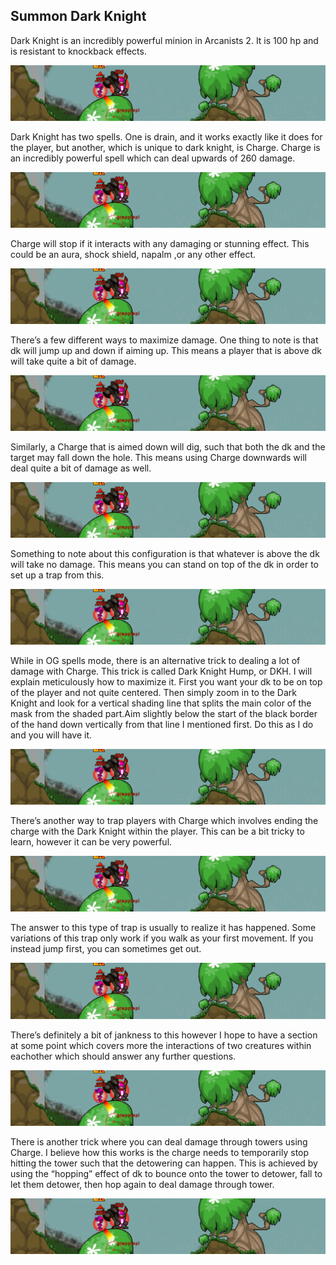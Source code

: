 ## Summon Dark Knight


Dark Knight is an incredibly powerful minion in Arcanists 2. It is 100 hp and is resistant to knockback effects.


![dk1](https://raw.githubusercontent.com/1IlIl/wikidata/main/underdark/gifs/dk1.gif)


Dark Knight has two spells. One is drain, and it works exactly like it does for the player, but another, which is unique to dark knight, is Charge. Charge is an incredibly powerful spell which can deal upwards of 260 damage.


![dk1](https://raw.githubusercontent.com/1IlIl/wikidata/main/underdark/gifs/dk1.gif)


Charge will stop if it interacts with any damaging or stunning effect. This could be an aura, shock shield, napalm ,or any other effect.


![dk1](https://raw.githubusercontent.com/1IlIl/wikidata/main/underdark/gifs/dk1.gif)


There’s a few different ways to maximize damage. One thing to note is that dk will jump up and down if aiming up. This means a player that is above dk will take quite a bit of damage.


![dk1](https://raw.githubusercontent.com/1IlIl/wikidata/main/underdark/gifs/dk1.gif)


Similarly, a Charge that is aimed down will dig, such that both the dk and the target may fall down the hole. This means using Charge downwards will deal quite a bit of damage as well.


![dk1](https://raw.githubusercontent.com/1IlIl/wikidata/main/underdark/gifs/dk1.gif)


Something to note about this configuration is that whatever is above the dk will take no damage. This means you can stand on top of the dk in order to set up a trap from this.


![dk1](https://raw.githubusercontent.com/1IlIl/wikidata/main/underdark/gifs/dk1.gif)


While in OG spells mode, there is an alternative trick to dealing a lot of damage with Charge. This trick is called Dark Knight Hump, or DKH. I will explain meticulously how to maximize it. First you want your dk to be on top of the player and not quite centered. Then simply zoom in to the Dark Knight and look for a vertical shading line that splits the main color of the mask from the shaded part.Aim slightly below the start of the black border of the hand down vertically from that line I mentioned first. Do this as I do and you will have it.


![dk1](https://raw.githubusercontent.com/1IlIl/wikidata/main/underdark/gifs/dk1.gif)


There’s another way to trap players with Charge which involves ending the charge with the Dark Knight within the player. This can be a bit tricky to learn, however it can be very powerful.


![dk1](https://raw.githubusercontent.com/1IlIl/wikidata/main/underdark/gifs/dk1.gif)


The answer to this type of trap is usually to realize it has happened. Some variations of this trap only work if you walk as your first movement. If you instead jump first, you can sometimes get out.


![dk1](https://raw.githubusercontent.com/1IlIl/wikidata/main/underdark/gifs/dk1.gif)


There’s definitely a bit of jankness to this however I hope to have a section at some point which covers more the interactions of two creatures within eachother which should answer any further questions.


![dk1](https://raw.githubusercontent.com/1IlIl/wikidata/main/underdark/gifs/dk1.gif)


There is another trick where you can deal damage through towers using Charge. I believe how this works is the charge needs to temporarily stop hitting the tower such that the detowering can happen. This is achieved by using the “hopping” effect of dk to bounce onto the tower to detower, fall to let them detower, then hop again to deal damage through tower.


![dk1](https://raw.githubusercontent.com/1IlIl/wikidata/main/underdark/gifs/dk1.gif)

